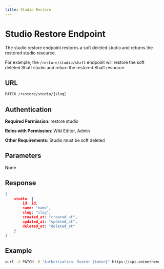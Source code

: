 ```yaml
---
title: Studio Restore
---
```


# Studio Restore Endpoint

The studio restore endpoint restores a soft deleted studio and returns the restored studio resource.

For example, the `/restore/studio/shaft` endpoint will restore the soft deleted Shaft studio and return the restored Shaft resource.

## URL

```sh
PATCH /restore/studio/{slug}
```

## Authentication

**Required Permission**: restore studio

**Roles with Permission**: Wiki Editor, Admin

**Other Requirements**: Studio must be soft deleted

## Parameters

None

## Response

```json
{
    studio: {
        id: id,
        name: "name",
        slug: "slug",
        created_at: "created_at",
        updated_at: "updated_at",
        deleted_at: "deleted_at"
    }
}
```

## Example

```bash
curl -X PATCH -H "Authorization: Bearer {token}" https://api.animethemes.moe/restore/studio/shaft
```
